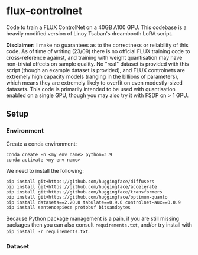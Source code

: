 # flux-controlnet

Code to train a FLUX ControlNet on a 40GB A100 GPU. This codebase is a heavily modified version of Linoy Tsaban's dreambooth LoRA script.

**Disclaimer:** I make no guarantees as to the correctness or reliability of this code. As of time of writing (23/09) there is no official FLUX training code to cross-reference against, and training with weight quantisation may have non-trivial effects on sample quality. No "real" dataset is provided with this script (though an example dataset is provided), and FLUX controlnets are extremely high capacity models (ranging in the billions of parameters), which means they are extremely likely to overfit on even modestly-sized datasets. This code is primarily intended to be used with quantisation enabled on a single GPU, though you may also try it with FSDP on > 1 GPU.

## Setup

### Environment

Create a conda environment:

```
conda create -n <my env name> python=3.9
conda activate <my env name>
```

We need to install the following:

```
pip install git+https://github.com/huggingface/diffusers
pip install git+https://github.com/huggingface/accelerate
pip install git+https://github.com/huggingface/transformers
pip install git+https://github.com/huggingface/optimum-quanto
pip install datasets==2.20.0 tabulate==0.9.0 controlnet-aux==0.0.9
pip install sentencepiece protobuf bitsandbytes
```

Because Python package management is a pain, if you are still missing packages then you can also consult `requirements.txt`, and/or try install with `pip install -r requirements.txt`.

### Dataset

For this repo you should provide your own dataset of interest. I have provided an example dataset (based on `diffusers/dog-example`) just to demonstrate the training script functions as intended. 

```
python -c 'from huggingface_hub import snapshot_download; snapshot_download(repo_id="beckhamc/dog-example", repo_type="dataset", local_dir="dog-example")'
```

The resulting directory structure should look like this inside the now-created `dog-example` folder:

```
.
├── data
│   ├── <filename1>.jpeg
│   ├── ...
│   ├── ...
│   ├── <filenameN>.jpeg
|   |── metadata.jsonl
├── dataset.py
```

You can use this dataset as an example for how to prepare your own dataset. Please see `dataset.py` and `metadata.jsonl` to see how things are structured.

### Configuration

Firstly, cd into `exps`, `cp env.sh.bak env.sh` and make sure the following variables are defined:
- `$DATA_DIR`: where your dataset is located, e.g. `/home/chris/datasets/dog-example`.
- `$SAVE_DIR`: where to save experiments, e.g. `/home/chris/datasets/results`.
- (optional) `NEPTUNE_API_KEY` for logging to Neptune. If you use Neptune, make sure to install it with `pip install neptune`.

Also, if you are dealing with gated models or want to upload them then ensure you are authenticated on huggingface via `huggingface-cli login`.

## Training

Please see `exps/train.sh` for an example script. The script usage is as follows:

```
cd exps
source env.sh # do this just once, very important
bash train.sh <name of experiment>
```

For instance, running with `bash train.sh my_experiment` gives the following printout before the rest of the code is executed:

```
-------------------------------
Exp group        :   my_experiment_123
Exp id           :   1727111804
Experiment name  :   my_experiment_123/1727111804
Output directory :   /home/chris/results/flux-adapters/my_experiment_123/1727111804
Data dir         :   /home/chris/datasets/dog-example
-------------------------------
```

i.e., `my_experiment_123/1727111804` is the unique identifier of the experiment which lives under `$SAVE_DIR`. Currently, the digit identifier is just Unix time, but you can modify this to support whatever experiment scheduler system you're using (e.g. Slurm). Note that if you invoke the script like so:

```
bash train.sh <experiment name>/<id>
```

then `<id>` will be used instead as the digit identifier. If you use Neptune to log experiments, then you can run `NEPTUNE_PROJECT=<neptune project name> bash train.sh <experiment name>` instead. 

It _should_ be possible to train on a single 40GB A100 GPU for a "modestly"-sized ControlNet. By default, the training script sets `args.num_layers=2` and `args.num_single_layers=4` (i.e. "depth 2-4"). For reference, the Union ControlNet-Pro by Shakker Labs (`Shakker-Labs/FLUX.1-dev-ControlNet-Union-Pro`) uses depth 5-10 and probably won't run, but if you want to see how you could finetune on top of it then you can look at `exps/train-510.sh`.

Here is a breakdown of how we save on GPU memory:

- `--mixed_precision bf16`: everything gets cast into this precision, even the ControlNet.
- `--use_8bit_adam`: ADAM uses a lot of GPU memory since it has to store statistics for each parameter being trained. Here we use the 8-bit version.
- `--quantize`: quantise everything (except ControlNet) into `int8` via the `optimum-quanto` library. This is _weight only_ quantisation, so params are stored in `int8` and are de-quantised on the fly. You may be able to squeeze out even more savings with lower bits but this has not been tested.

### Debugging and hyperparameters

Some things to consider:
- To increase the effective batch size, you can increase `gradient_accumulation_steps` but this will slow down training by that same factor.
- You should not make the number of data loader workers too large. This is because each data loader has a copy of the line-art detector which adds to the overall GPU memory. If this is problematic, then you should preprocess the dataset and modify `dataset.py` to also load the conditioning images in.
- To bring down GPU usage even more, you could precompute the conditioning images and modify `metadata.jsonl` and `dataset.py` accordingly to directly load them in. Furthermore, you can also squeeze some savings out by precomputing the VAE and text encoder embeddings.

Various "quality of life" printouts are done during the execution of the script to make sure everything works as intended. Most notably this:

```
name            dtypes            devices                            # params    # params L
--------------  ----------------  ------------------------------  -----------  ------------
vae             {torch.bfloat16}  {device(type='cuda', index=0)}  8.38197e+07   0
text_encoder    {torch.bfloat16}  {device(type='cuda', index=0)}  1.2306e+08    0
text_encoder_2  {torch.bfloat16}  {device(type='cuda', index=0)}  4.76231e+09   0
transformer     {torch.bfloat16}  {device(type='cuda', index=0)}  1.19014e+10   0
controlnet      {torch.bfloat16}  {device(type='cuda', index=0)}  1.34792e+09   1.34792e+09
```

For each pipeline component we scan through all the parameters and list _all_ the dtypes we found*, and _all_ the devices they were found on. We also count the total number of params and learnable parameters, respectively. (* One exception however is that even with `--quantize` enabled we won't see the actual internal dtype of the weights (which should be `qint8`), this is due to a certain abstraction implemented in `optimum-quanto` which makes it so that quanto tensors "look like" `bf16` even though the internal representation is actually int.)

As you can see, under the default arguments the ControlNet is ~1,347,920,000 (~1.3B) params which is absolutely ginormous in absolute scale but still "small" in relative scale (the base transformer is ~11B params, so this amounts to ~10% of that size). From personal experience it seems as though this model size is "required" to get a decent performing model (short of a more long term solution in finding a more efficient architecture). For reference, the Shakker Labs CN-Union-Pro is much larger and sits at ~3.3B params. (While you can try to run this in `exps/train-510.sh`, it will probably fail.)

### Uploading to the Hub

Simply cd into `exps` and run:

```
bash upload.sh <experiment name>/checkpoint-<iteration> <org>/<model name> --model_type=controlnet
```

Note that `<experiment name>/checkpoint-<iteration>` is relative to `$SAVE_DIR`. `<org>` will be either your HuggingFace username or organisation name.

## Q&A

- *Can this work with Flux Schnell*: I don't suggest fine-tuning on top of Schnell since it's a distilled model and those kinds of models use different loss functions. You can train the ControlNet on top of dev and then run the ControlNet at inference time with the Schnell model loaded.
- *Why doesn't the code save the accelerator state*: because it complains about the 8-bit ADAM optimiser state. Also saving the state uses way too much disk space and it's not worth it.
- *Does this work with FSDP?* It should but I haven't tested it with quantisation with `optimum-quanto`. In my experience, training with FSDP can be quite a flaky and painful process.